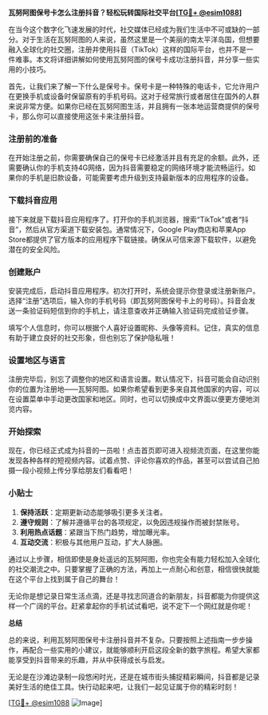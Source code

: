 **瓦努阿图保号卡怎么注册抖音？轻松玩转国际社交平台[[TG💪+ @esim1088](https://t.me/s/esim1088)]**

在当今这个数字化飞速发展的时代，社交媒体已经成为我们生活中不可或缺的一部分。对于生活在瓦努阿图的人来说，虽然这里是一个美丽的南太平洋岛国，但想要融入全球化的社交圈，注册并使用抖音（TikTok）这样的国际平台，也并不是一件难事。本文将详细讲解如何使用瓦努阿图的保号卡成功注册抖音，并分享一些实用的小技巧。

首先，让我们来了解一下什么是保号卡。保号卡是一种特殊的电话卡，它允许用户在更换手机或设备时保留原有的手机号码。这对于经常旅行或者居住在国外的人群来说非常方便。如果你已经在瓦努阿图生活，并且拥有一张本地运营商提供的保号卡，那么你可以直接使用这张卡来注册抖音。

### 注册前的准备

在开始注册之前，你需要确保自己的保号卡已经激活并且有充足的余额。此外，还需要确认你的手机支持4G网络，因为抖音需要稳定的网络环境才能流畅运行。如果你的手机是旧款设备，可能需要考虑升级到支持最新版本的应用程序的设备。

### 下载抖音应用

接下来就是下载抖音应用程序了。打开你的手机浏览器，搜索“TikTok”或者“抖音”，然后从官方渠道下载安装包。通常情况下，Google Play商店和苹果App Store都提供了官方版本的应用程序下载链接。确保从可信来源下载软件，以避免潜在的安全风险。

### 创建账户

安装完成后，启动抖音应用程序。初次打开时，系统会提示你登录或注册新账户。选择“注册”选项后，输入你的手机号码（即瓦努阿图保号卡上的号码）。抖音会发送一条验证码短信到你的手机上，请注意查收并正确输入验证码完成验证步骤。

填写个人信息时，你可以根据个人喜好设置昵称、头像等资料。记住，真实的信息有助于建立良好的社交形象，但也别忘了保护隐私哦！

### 设置地区与语言

注册完毕后，别忘了调整你的地区和语言设置。默认情况下，抖音可能会自动识别你的位置为注册地——瓦努阿图。如果你希望看到更多来自其他国家的内容，可以在设置菜单中手动更改国家和地区。同时，也可以切换成中文界面以便更方便地浏览内容。

### 开始探索

现在，你已经正式成为抖音的一员啦！点击首页即可进入视频流页面，在这里你能发现各种各样的短视频内容。试着点赞、评论你喜欢的作品，甚至可以尝试自己拍摄一段小视频上传分享给朋友们看看吧！

### 小贴士

1. **保持活跃**：定期更新动态能够吸引更多关注者。
2. **遵守规则**：了解并遵循平台的各项规定，以免因违规操作而被封禁账号。
3. **利用热点话题**：紧跟当下热门趋势，增加曝光率。
4. **互动交流**：积极与其他用户互动，扩大人脉圈。

通过以上步骤，相信即使是身处遥远的瓦努阿图，你也完全有能力轻松加入全球化的社交潮流之中。只要掌握了正确的方法，再加上一点耐心和创意，相信很快就能在这个平台上找到属于自己的舞台！

无论你是想记录日常生活点滴，还是寻找志同道合的新朋友，抖音都能为你提供这样一个广阔的平台。赶紧拿起你的手机试试看吧，说不定下一个网红就是你呢！

**总结**

总的来说，利用瓦努阿图保号卡注册抖音并不复杂。只要按照上述指南一步步操作，再配合一些实用的小建议，就能够顺利开启这段全新的数字旅程。希望大家都能享受到抖音带来的乐趣，并从中获得成长与启发。

无论是在沙滩边录制一段悠闲时光，还是在城市街头捕捉精彩瞬间，抖音都是记录美好生活的绝佳工具。快行动起来吧，让我们一起见证属于你的精彩时刻！

[[TG💪+ @esim1088](https://t.me/s/esim1088) ![Image](https://i.postimg.cc/4NQfJmqS/Snipaste-2025-05-13-00-14-12.png)]